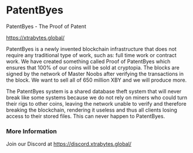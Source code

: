 # PatentByes

PatentByes - The Proof of Patent

https://xtrabytes.global/

PatentByes is a newly invented blockchain infrastructure that does not require any traditional type of work, such as: full time work or contract work. We have created something called Proof of PatentByes which ensures that 100% of our coins will be sold at cryptopia. The blocks are signed by the network of Master Noobs after verifying the transactions in the block. We want to sell all of 650 million XBY and we will produce more. 

The PatentByes system is a shared database theft system that will never break like some systems because we do not rely on miners who could turn their rigs to other coins, leaving the network unable to verify and therefore breaking the blockchain, rendering it useless and thus all clients losing access to their stored files. This can never happen to PatentByes.

### More Information

Join our Discord at https://discord.xtrabytes.global/
